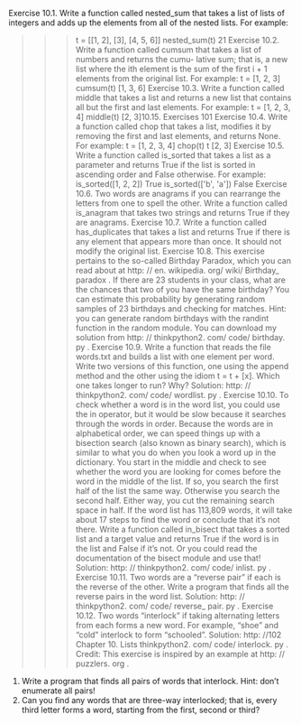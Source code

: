 Exercise 10.1. Write a function called nested_sum that takes a list of lists of integers and adds up
the elements from all of the nested lists. For example:
>>> t = [[1, 2], [3], [4, 5, 6]]
>>> nested_sum(t)
21
Exercise 10.2. Write a function called cumsum that takes a list of numbers and returns the cumu-
lative sum; that is, a new list where the ith element is the sum of the first i + 1 elements from the
original list. For example:
>>> t = [1, 2, 3]
>>> cumsum(t)
[1, 3, 6]
Exercise 10.3. Write a function called middle that takes a list and returns a new list that contains
all but the first and last elements. For example:
>>> t = [1, 2, 3, 4]
>>> middle(t)
[2, 3]10.15. Exercises
101
Exercise 10.4. Write a function called chop that takes a list, modifies it by removing the first and
last elements, and returns None. For example:
>>> t = [1, 2, 3, 4]
>>> chop(t)
>>> t
[2, 3]
Exercise 10.5. Write a function called is_sorted that takes a list as a parameter and returns True
if the list is sorted in ascending order and False otherwise. For example:
>>> is_sorted([1, 2, 2])
True
>>> is_sorted(['b', 'a'])
False
Exercise 10.6. Two words are anagrams if you can rearrange the letters from one to spell the other.
Write a function called is_anagram that takes two strings and returns True if they are anagrams.
Exercise 10.7. Write a function called has_duplicates that takes a list and returns True if there
is any element that appears more than once. It should not modify the original list.
Exercise 10.8. This exercise pertains to the so-called Birthday Paradox, which you can read about
at http: // en. wikipedia. org/ wiki/ Birthday_ paradox .
If there are 23 students in your class, what are the chances that two of you have the same birthday?
You can estimate this probability by generating random samples of 23 birthdays and checking for
matches. Hint: you can generate random birthdays with the randint function in the random
module.
You can download my solution from http: // thinkpython2. com/ code/ birthday. py .
Exercise 10.9. Write a function that reads the file words.txt and builds a list with one element
per word. Write two versions of this function, one using the append method and the other using
the idiom t = t + [x]. Which one takes longer to run? Why?
Solution: http: // thinkpython2. com/ code/ wordlist. py .
Exercise 10.10. To check whether a word is in the word list, you could use the in operator, but it
would be slow because it searches through the words in order.
Because the words are in alphabetical order, we can speed things up with a bisection search (also
known as binary search), which is similar to what you do when you look a word up in the dictionary.
You start in the middle and check to see whether the word you are looking for comes before the word
in the middle of the list. If so, you search the first half of the list the same way. Otherwise you search
the second half.
Either way, you cut the remaining search space in half. If the word list has 113,809 words, it will
take about 17 steps to find the word or conclude that it’s not there.
Write a function called in_bisect that takes a sorted list and a target value and returns True if
the word is in the list and False if it’s not.
Or you could read the documentation of the bisect module and use that! Solution: http: //
thinkpython2. com/ code/ inlist. py .
Exercise 10.11. Two words are a “reverse pair” if each is the reverse of the other. Write a program
that finds all the reverse pairs in the word list. Solution: http: // thinkpython2. com/ code/
reverse_ pair. py .
Exercise 10.12. Two words “interlock” if taking alternating letters from each forms a new
word. For example, “shoe” and “cold” interlock to form “schooled”. Solution: http: //102
Chapter 10. Lists
thinkpython2. com/ code/ interlock. py . Credit: This exercise is inspired by an example at
http: // puzzlers. org .
1. Write a program that finds all pairs of words that interlock. Hint: don’t enumerate all pairs!
2. Can you find any words that are three-way interlocked; that is, every third letter forms a
word, starting from the first, second or third?
